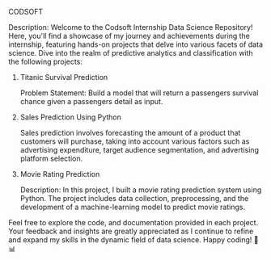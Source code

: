 CODSOFT

Description: Welcome to the Codsoft Internship Data Science Repository! Here, you'll find a showcase of my journey and achievements during the internship, featuring hands-on projects that delve into various facets of data science. Dive into the realm of predictive analytics and classification with the following projects:

1. Titanic Survival Prediction
   
   Problem Statement: Build a model that will return a passengers survival chance given a passengers detail as input.

2. Sales Prediction Using Python

   Sales prediction involves forecasting the amount of a product that customers will purchase, taking into account various factors such as
   advertising expenditure, target audience segmentation, and advertising platform selection.

3. Movie Rating Prediction

   Description: In this project, I built a movie rating prediction system using Python. The project includes data collection, preprocessing, and the development of a 
   machine-learning model to predict movie ratings.
    
Feel free to explore the code, and documentation provided in each project. Your feedback and insights are greatly appreciated as I continue to refine and expand my skills in the dynamic field of data science. Happy coding! 🚀📊
